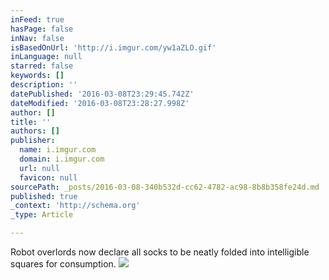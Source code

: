 ```yaml
---
inFeed: true
hasPage: false
inNav: false
isBasedOnUrl: 'http://i.imgur.com/yw1aZLO.gif'
inLanguage: null
starred: false
keywords: []
description: ''
datePublished: '2016-03-08T23:29:45.742Z'
dateModified: '2016-03-08T23:28:27.998Z'
author: []
title: ''
authors: []
publisher:
  name: i.imgur.com
  domain: i.imgur.com
  url: null
  favicon: null
sourcePath: _posts/2016-03-08-340b532d-cc62-4782-ac98-8b8b358fe24d.md
published: true
_context: 'http://schema.org'
_type: Article

---
```

Robot overlords now declare all socks to be neatly folded into intelligible squares for consumption.
![](http://i.imgur.com/yw1aZLO.gif)